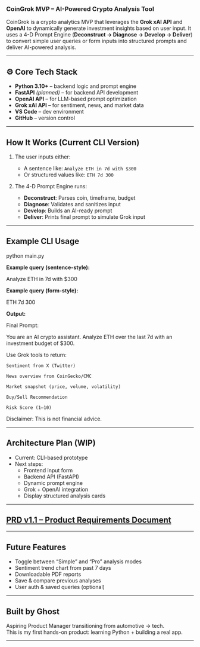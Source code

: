 ### CoinGrok MVP – AI-Powered Crypto Analysis Tool

CoinGrok is a crypto analytics MVP that leverages the **Grok xAI API** and **OpenAI** to dynamically generate investment insights based on user input. It uses a 4-D Prompt Engine (**Deconstruct → Diagnose → Develop → Deliver**) to convert simple user queries or form inputs into structured prompts and deliver AI-powered analysis.

---

## ⚙ Core Tech Stack

- **Python 3.10+** – backend logic and prompt engine  
- **FastAPI** *(planned)* – for backend API development  
- **OpenAI API** – for LLM-based prompt optimization  
- **Grok xAI API** – for sentiment, news, and market data  
- **VS Code** – dev environment  
- **GitHub** – version control  

---

##  How It Works (Current CLI Version)

1. The user inputs either:
   - A sentence like: `Analyze ETH in 7d with $300`
   - Or structured values like: `ETH 7d 300`

2. The 4-D Prompt Engine runs:
   - **Deconstruct**: Parses coin, timeframe, budget  
   - **Diagnose**: Validates and sanitizes input  
   - **Develop**: Builds an AI-ready prompt  
   - **Deliver**: Prints final prompt to simulate Grok input  

---

##  Example CLI Usage

python main.py


**Example query (sentence-style):**

Analyze ETH in 7d with $300


**Example query (form-style):**

ETH 7d 300


**Output:**

 Final Prompt:

You are an AI crypto assistant. Analyze ETH over the last 7d with an investment budget of $300.

Use Grok tools to return:

    Sentiment from X (Twitter)

    News overview from CoinGecko/CMC

    Market snapshot (price, volume, volatility)

    Buy/Sell Recommendation

    Risk Score (1–10)

Disclaimer: This is not financial advice.


---

##  Architecture Plan (WIP)

- Current: CLI-based prototype  
- Next steps:
  -  Frontend input form  
  -  Backend API (FastAPI)  
  -  Dynamic prompt engine  
  -  Grok + OpenAI integration  
  -  Display structured analysis cards  

---

##  [PRD v1.1 – Product Requirements Document](https://github.com/GhostRobo-MAG/CoinGrok-mvp/blob/main/PRD_v1.1.md)

---

##  Future Features

- Toggle between “Simple” and “Pro” analysis modes  
- Sentiment trend chart from past 7 days  
- Downloadable PDF reports  
- Save & compare previous analyses  
- User auth & saved queries (optional)

---

##  Built by Ghost

Aspiring Product Manager transitioning from automotive → tech.  
This is my first hands-on product: learning Python + building a real app.

---

